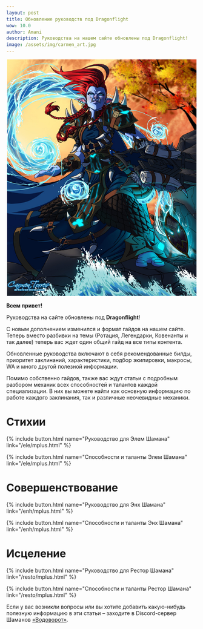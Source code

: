 ```yaml
---    
layout: post
title: Обновление руководств под Dragonflight
wow: 10.0
author: Amani
description: Руководства на нашем сайте обновлены под Dragonflight!
image: /assets/img/carmen_art.jpg
---
```


<p align="center">
<img src="/assets/img/carmen_art.jpg" width=500x> 
</p>

**Всем привет!**

Руководства на сайте обновлены под **Dragonflight**!

С новым дополнением изменился и формат гайдов на нашем сайте. Теперь вместо разбивки на темы (Ротация, Легендарки, Ковенанты и так далее) теперь вас ждет один общий гайд на все типы контента.

Обновленные руководства включают в себя рекомендованные билды, приоритет заклинаний, характеристики, подбор экипировки, макросы, WA и много другой полезной информации. 


Помимо собственно гайдов, также вас ждут статьи с подробным разбором механик всех способностей и талантов каждой специализации. В них вы можете найти как основную информацию по работе каждого заклинания, так и различные неочевидные механики.

# Стихии

<p></p>

{% include button.html name="Руководство для Элем Шамана" link="/ele/mplus.html" %}  

<p></p>

{% include button.html name="Способности и таланты Элем Шамана" link="/ele/mplus.html" %}  

<p></p>

# Совершенствование

<p></p>

{% include button.html name="Руководство для Энх Шамана" link="/enh/mplus.html" %}  

<p></p>

{% include button.html name="Способности и таланты Энх Шамана" link="/enh/mplus.html" %}  

<p></p>

# Исцеление

<p></p>

{% include button.html name="Руководство для Рестор Шамана" link="/resto/mplus.html" %}  

<p></p>

{% include button.html name="Способности и таланты Рестор Шамана" link="/resto/mplus.html" %}  

<p></p>



Если у вас возникли вопросы или вы хотите добавить какую-нибудь полезную информацию в эти статьи – заходите в Discord-сервер Шаманов [«Водоворот»](https://discord.gg/vodovorot).
